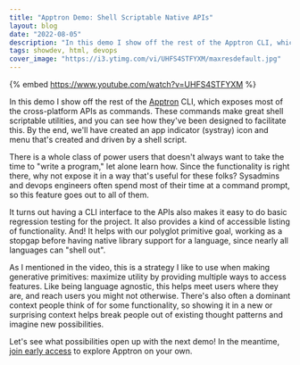```yaml
---
title: "Apptron Demo: Shell Scriptable Native APIs"
layout: blog
date: "2022-08-05"
description: "In this demo I show off the rest of the Apptron CLI, which exposes most of the cross-platform APIs as commands."
tags: showdev, html, devops
cover_image: "https://i3.ytimg.com/vi/UHFS4STFYXM/maxresdefault.jpg"
---
```

{% embed https://www.youtube.com/watch?v=UHFS4STFYXM %}

In this demo I show off the rest of the [Apptron](https://progrium.com/blog/apptron-announcement/) CLI, which exposes most of the cross-platform APIs as commands. These commands make great shell scriptable utilities, and you can see how they've been designed to facilitate this. By the end, we'll have created an app indicator (systray) icon and menu that's created and driven by a shell script.

There is a whole class of power users that doesn't always want to take the time to "write a program," let alone learn how. Since the functionality is right there, why not expose it in a way that's useful for these folks? Sysadmins and devops engineers often spend most of their time at a command prompt, so this feature goes out to all of them.

It turns out having a CLI interface to the APIs also makes it easy to do basic regression testing for the project. It also provides a kind of accessible listing of functionality. And! It helps with our polyglot primitive goal, working as a stopgap before having native library support for a language, since nearly all languages can "shell out". 

As I mentioned in the video, this is a strategy I like to use when making generative primitives: maximize utility by providing multiple ways to access features. Like being language agnostic, this helps meet users where they are, and reach users you might not otherwise. There's also often a dominant context people think of for some functionality, so showing it in a new or surprising context helps break people out of existing thought patterns and imagine new possibilities. 

Let's see what possibilities open up with the next demo! In the meantime, [join early access](https://tractor.dev/apptron/) to explore Apptron on your own.


